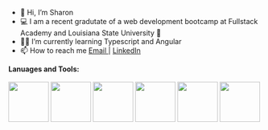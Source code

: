 - 👋 Hi, I’m Sharon
- 💻 I am a recent gradutate of a web development bootcamp at Fullstack Academy and Louisiana State University 🐯
- 👩‍💻 I’m currently learning Typescript and Angular 
- 📫 How to reach me <a href="mailto:sharon.mcmanis@gmail.com">Email </a> | [LinkedIn](https://www.linkedin.com/in/sharon-mcmanis/)


**Lanuages and Tools:**
<br>
<br>
<img src="https://upload.wikimedia.org/wikipedia/commons/thumb/6/61/HTML5_logo_and_wordmark.svg/120px-HTML5_logo_and_wordmark.svg.png" width="80" height="80">
<img src="https://upload.wikimedia.org/wikipedia/commons/thumb/d/d5/CSS3_logo_and_wordmark.svg/120px-CSS3_logo_and_wordmark.svg.png" width="80" height="80">
<img src="https://upload.wikimedia.org/wikipedia/commons/thumb/9/99/Unofficial_JavaScript_logo_2.svg/480px-Unofficial_JavaScript_logo_2.svg.png" width="80" height="80">
<img src="https://encrypted-tbn0.gstatic.com/images?q=tbn:ANd9GcR4ErlUaNm2zSUY_ixn84Eo9qW9Q40NB2Y9m2H-mK4amship0dh9yt9V4MrEzmcdezIjC0&usqp=CAU" width="80" height="80">
<img src="https://cdn.iconscout.com/icon/free/png-256/postgresql-226047.png" width="80" height="80">
<img src="https://nodejs.org/static/images/logos/nodejs-new-pantone-black.svg" width="80" height="80">





<!---
smcmanis82/smcmanis82 is a ✨ special ✨ repository because its `README.md` (this file) appears on your GitHub profile.
You can click the Preview link to take a look at your changes.
--->
